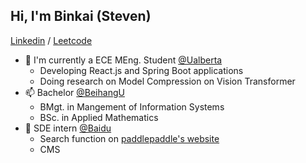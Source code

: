 ## Hi, I'm Binkai (Steven)

[Linkedin](https://www.linkedin.com/in/binkaitan/) / [Leetcode](https://leetcode.com/tanbinkai1011/)

- 🌱 I'm currently a ECE MEng. Student [@Ualberta](https://www.ualberta.ca/index.html)
  - Developing React.js and Spring Boot applications
  - Doing research on Model Compression on Vision Transformer
- 📫 Bachelor [@BeihangU](https://ev.buaa.edu.cn/)
  - BMgt. in Mangement of Information Systems
  - BSc. in Applied Mathematics
- 💞️ SDE intern [@Baidu](https://www.baidu.com/)
  - Search function on [paddlepaddle's website](https://www.paddlepaddle.org.cn/)
  - CMS



